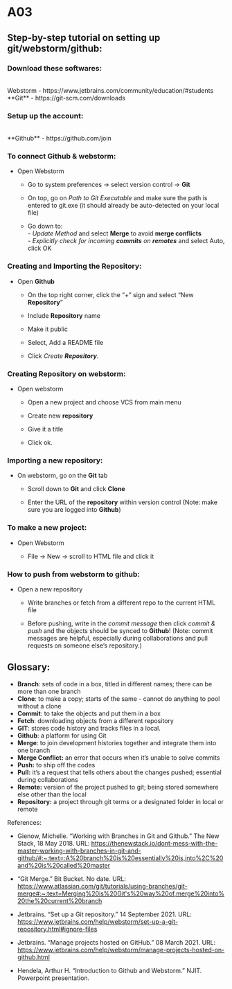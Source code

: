 # A03
<!DOCTYPE html>

## Step-by-step tutorial on setting up git/webstorm/github: ##

### Download these softwares: ###
<br>
Webstorm - https://www.jetbrains.com/community/education/#students
<br>
**Git** - https://git-scm.com/downloads

### Setup up the account: ###
<br>
**Github** - https://github.com/join 

### To connect Github & webstorm: ###
- Open Webstorm
  - Go to system preferences → select version control → **Git**
  
  - On top, go on _Path to Git Executable_ and make sure the path is entered to git.exe (it should already be auto-detected on your local file)
  
  - Go down to:
    <br>
         - _Update Method_ and select **Merge** to avoid **merge conflicts**
    <br>
         - _Explicitly check for incoming **commits** on **remotes**_ and select Auto, click OK

### Creating and Importing the **Repository**: ###

- Open **Github**
  - On the top right corner, click the “+” sign and select “New **Repository**”
  
  - Include **Repository** name
  
  - Make it public
  
  - Select, Add a README file
  
  - Click _Create **Repository**_.

### Creating Repository on webstorm: ###

- Open webstorm
  - Open a new project and choose VCS from main menu
  
  - Create new **repository** 
  
  - Give it a title 
  
  - Click ok.

### Importing a new repository: ###
  - On webstorm, go on the **Git** tab
  
      - Scroll down to **Git** and click **Clone**
 
      - Enter the URL of the **repository** within version control (Note: make sure you are logged into **Github**)

### To make a new project: ###

- Open Webstorm

  - File → New → scroll to HTML file and click it

### How to push from webstorm to github: ###

- Open a new repository

  - Write branches or fetch from a different repo to the current HTML file
 
  - Before pushing, write in the _commit message_ then click _commit & push_ and the objects should be synced to **Github**! (Note: commit messages are helpful, especially during collaborations and pull requests on someone else’s repository.)

## Glossary: ##

- **Branch**:  sets of code in a box, titled in different names; there can be more than one branch 
- **Clone**: to make a copy; starts of the same - cannot do anything to pool without a clone
- **Commit**: to take the objects and put them in a box
- **Fetch**: downloading objects from a different repository
- **GIT**: stores code history and tracks files in a local. 
- **Github**: a platform for using Git
- **Merge**: to join development histories together and integrate them into one branch
- **Merge Conflict:** an error that occurs when it’s unable to solve commits
- **Push:** to ship off the codes 
- **Pull:** it’s a request that tells others about the changes pushed; essential during collaborations 
- **Remote:** version of the project pushed to git; being stored somewhere else other than the local
- **Repository:** a project through git terms or a designated folder in local or remote

References:

- Gienow, Michelle. “Working with Branches in Git and Github.” The New Stack, 18 May 2018. 
URL: https://thenewstack.io/dont-mess-with-the-master-working-with-branches-in-git-and-github/#:~:text=:A%20branch%20is%20essentially%20is,into%2C%20and%20is%20called%20master 

- “Git Merge.” Bit Bucket. No date. 
URL: https://www.atlassian.com/git/tutorials/using-branches/git-merge#:~:text=Merging%20is%20Git's%20way%20of,merge%20into%20the%20current%20branch 

- Jetbrains. “Set up a Git repository.” 14 September 2021. 
URL: https://www.jetbrains.com/help/webstorm/set-up-a-git-repository.html#ignore-files  

- Jetbrains. “Manage projects hosted on GitHub.” 08 March 2021. 
URL: https://www.jetbrains.com/help/webstorm/manage-projects-hosted-on-github.html

- Hendela, Arthur H. “Introduction to Github and Webstorm.” NJIT. Powerpoint presentation.
